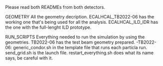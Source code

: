 Please read both READMEs from both detectors.

GEOMETRY
All the geometry decription.
ECALHCAL_TB2022-06 has the working one that's being used for all the analysis.
ECALHCAL_ILD_IDR has the one with the full-lenght ILD prototype.

RUN_SCRIPTS
Everything needed to run the simulation by using the geometries.
TB2022-06 has the test beam geometry prepared.
-TB2022-06: generic_condor.sh in the template file that runs each particla run.
	    send_grid.sh is the launch file.
	    restart_everything.sh does what its name says, be careful with it.